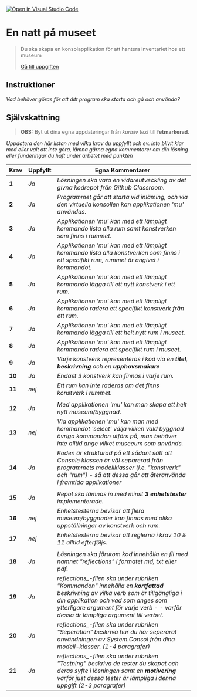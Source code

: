 [![Open in Visual Studio Code](https://classroom.github.com/assets/open-in-vscode-f059dc9a6f8d3a56e377f745f24479a46679e63a5d9fe6f495e02850cd0d8118.svg)](https://classroom.github.com/online_ide?assignment_repo_id=6531800&assignment_repo_type=AssignmentRepo)
# En natt på museet

>Du ska skapa en konsolapplikation för att hantera inventariet hos ett museum
>
>[Gå till uppgiften](https://ju.instructure.com/courses/5951/assignments/22263)

## Instruktioner

*Vad behöver göras för att ditt program ska starta och gå och använda?*

## Självskattning
>**OBS:** Byt ut dina egna uppdateringar från *kurisiv text* till **fetmarkerad**.

*Uppdatera den här listan med vilka krav du uppfyllt och ev. inte blivit klar med eller valt att inte göra, lämna gärna egna kommentarer om din lösning eller funderingar du haft under arbetet med punkten*


|Krav|Uppfyllt|Egna Kommentarer|
|---|---|---|
|**1** | *Ja*| *Lösningen ska vara en vidareutveckling av det givna kodrepot från Github Classroom.*|
|**2** | *Ja*| *Programmet går att starta vid inläming, och via den virtuella konsollen kan applikationen 'mu' användas.*|
|**3** | *Ja*| *Applikationen 'mu' kan med ett lämpligt kommando lista alla rum samt konstverken som finns i rummet.*|
|**4** | *Ja*| *Applikationen 'mu' kan med ett lämpligt kommando lista alla konstverken som finns i ett specifikt rum, rummet är angivet i kommandot.*|
|**5** | *Ja*| *Applikationen 'mu' kan med ett lämpligt kommando lägga till ett nytt konstverk i ett rum.*|
|**6** | *Ja*| *Applikationen 'mu' kan med ett lämpligt kommando radera ett specifikt konstverk från ett rum.*|
|**7** | *Ja*| *Applikationen 'mu' kan med ett lämpligt kommando lägga till ett helt nytt rum i museet.*|
|**8** | *Ja*| *Applikationen 'mu' kan med ett lämpligt kommando radera ett specifikt rum i museet.*|
|**9** | *Ja*| *Varje konstverk representeras i kod via en **titel**, **beskrivning** och en **upphovsmakare***|
|**10** | *Ja*| *Endast 3 konstverk kan finnas i varje rum.*|
|**11** | *nej*| *Ett rum kan inte raderas om det finns konstverk i rummet.*|
||||
|**12** | *Ja*| *Med applikationen 'mu' kan man skapa ett helt nytt museum/byggnad.*|
|**13** | *nej*| *Via applikationen 'mu' kan man med kommandot 'select' välja vilken vald byggnad övriga kommandon utförs på, man behöver inte alltid ange vilket museeum som används.*|
|**14** | *Ja*| *Koden är strukturad på ett sådant sätt att Console klassen är väl separerad från programmets modellklasser (i.e. "konstverk" och "rum") - så att dessa går att återanvända i framtida applikationer*|
||||
|**15** | *Ja*| *Repot ska lämnas in med minst **3 enhetstester** implementerade.*|
|**16** | *nej*| *Enhetstesterna bevisar att flera museum/byggnader kan finnas med olika uppställningar av konstverk och rum.*|
|**17** | *nej*| *Enhetstesterna bevisar att reglerna i krav _10_ & _11_ alltid efterföljs.*|
||||
|**18** | *Ja*| *Lösningen ska förutom kod innehålla en fil med namnet "reflections" i formatet _md_, _txt_ eller _pdf_.*|
|**19** | *Ja*| *reflections_-filen ska under rubriken "Kommandon" innehålla en **kortfattad** beskrivning av vilka _verb_ som är tillgängliga i din applikation och vad som anges som ytterligare argument för varje verb - - varför dessa är lämpliga argument till verbet.*|
|**20** | *Ja*| *reflections_-filen ska under rubriken "Seperation" beskriva hur du har seperarat användningen av _System.Consol_ från dina modell-klasser. (1-4 paragrafer)*|
|**21** | *Ja*| *reflections_-filen ska under rubriken "Testning" beskriva de tester du skapat och deras syfte i lösningen samt en **motivering** varför just dessa tester är lämpliga i denna uppgift (2-3 paragrafer)*|
